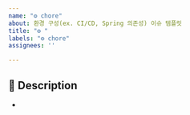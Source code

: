 ```yaml
---
name: "⚙️ chore"
about: 환경 구성(ex. CI/CD, Spring 의존성) 이슈 템플릿
title: "⚙️ "
labels: "⚙️ chore"
assignees: ''

---
```


## 📌 Description
- 
